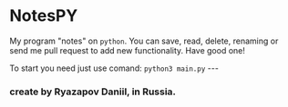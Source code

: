 # NotesPY

My program "notes" on `python`. You can save, read, delete, renaming or send me pull request to add new functionality. Have good one!

To start you need just use comand:
    `python3 main.py`
    ---

### create by Ryazapov Daniil, in Russia.